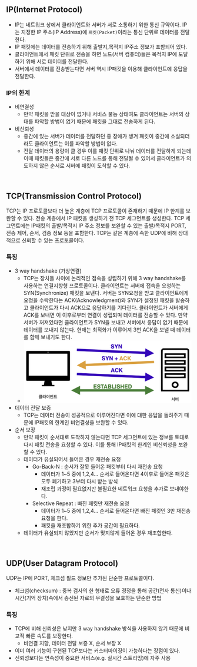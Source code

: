 ## IP(Internet Protocol)
- IP는 네트워크 상에서 클라이언트와 서버가 서로 소통하기 위한 통신 규약이다. IP는 지정한 IP 주소(IP Address)에 `패킷(Packet)`이라는 통신 단위로 데이터를 전달한다.
- IP 패킷에는 데이터를 전송하기 위해 출발지,목적지 IP주소 정보가 포함되어 있다. 
- 클라이언트에서 패킷 단위로 전송을 하면 노드(서버 컴퓨터)들은 목적지 IP에 도달하기 위해 서로 데이터를 전달한다.
- 서버에서 데이터를 전송받는다면 서버 역시 IP패킷을 이용해 클라이언트에 응답을 전달한다.
### IP의 한계
- 비연결성
  - 만약 패킷을 받을 대상이 없거나 서비스 불능 상태여도 클라이언트는 서버의 상태를 파악할 방법이 없기 때문에 패킷을 그대로 전송하게 된다.
- 비신뢰성
  - 중간에 있는 서버가 데이터를 전달하던 중 장애가 생겨 패킷이 중간에 소실되더라도 클라이언트는 이를 파악할 방법이 없다.
  - 전달 데이터의 용량이 클 경우 이를 패킷 단위로 나눠 데이터를 전달하게 되는데 이때 패킷들은 중간에 서로 다른 노드를 통해 전달될 수 있어서 클라이언트가 의도하지 않은 순서로 서버에 패킷이 도착할 수 있다.

<br/>

## TCP(Transmission Control Protocol)
TCP는 IP 프로토콜보다 더 높은 계층에 TCP 프로토콜이 존재하기 때문에 IP 한계를 보완할 수 있다. 전송 계층에서 IP 패킷을 생성하기 전 TCP 세그먼트를 생성한다. TCP 세그먼트에는 IP패킷의 출발/목적지 IP 주소 정보를 보완할 수 있는 출발/목적지 PORT, 전송 제어, 순서, 검증 정보 등을 포함한다. TCP는 같은 계층에 속한 UDP에 비해 상대적으로 신뢰할 수 있는 프로토콜이다.

### 특징
- 3 way handshake (가상연결)
  - TCP는 장치들 사이에 논리적인 접속을 성립하기 위해 3 way handshake를 사용하는 연결지향형 프로토콜이다. 클라이언트는 서버에 접속을 요청하는 SYN(Synchronize) 패킷을 보낸다. 서버는 SYN요청을 받고 클라이언트에게 요청을 수락한다는 ACK(Acknowledgment)와 SYN가 설정된 패킷을 발송하고 클라이언트가 다시 ACK으로 응답하기를 기다린다. 클라이언트가 서버에게 ACK를 보내면 이 이후로부터 연결이 성립되며 데이터를 전송할 수 있다. 만약 서버가 꺼져있다면 클라이언트가 SYN을 보내고 서버에서 응답이 없기 때문에 데이터를 보내지 않는다. 현재는 최적화가 이루어져 3번 ACK을 보낼 때 데이터를 함께 보내기도 한다.
  - ![TCP](./../../assets/tcp.png)
- 데이터 전달 보증
  - TCP는 데이터 전송이 성공적으로 이루어진다면 이에 대한 응답을 돌려주기 때문에 IP패킷의 한계인 비연결성을 보완할 수 있다.
- 순서 보장
  - 만약 패킷이 순서대로 도착하지 않는다면 TCP 세그먼트에 있는 정보를 토대로 다시 패킷 전송을 요청할 수 있다. 이를 통해 IP패킷의 한계인 비신뢰성을 보완할 수 있다.
  - 데이터가 유실되어서 들어온 경우 재전송 요청
    - Go-Back-N : 순서가 잘못 들어온 패킷부터 다시 재전송 요청
      - 데이터가 1~5 중에 1,2,4... 순서로 들어온다면 4이후로 들어온 패킷은 모두 폐기하고 3부터 다시 받는 방식
      - 재조립 과정이 필요없지만 불필요한 네트워크 요청을 추가로 보내야한다.
    - Selective Repeat : 빠진 패킷만 재전송 요청
      - 데이터가 1~5 중에 1,2,4... 순서로 들어온다면 빠진 패킷인 3만 재전송 요청을 한다.
      - 패킷을 재조합하기 위한 추가 공간이 필요하다.
  - 데이터가 유실되지 않았지만 순서가 맞지않게 들어온 경우 재조합한다.

<br/>

## UDP(User Datagram Protocol)
UDP는 IP에 PORT, 체크섬 필드 정보만 추가된 단순한 프로토콜이다.
- 체크섬(checksum) : 중복 검사의 한 형태로 오류 정정을 통해 공간(전자 통신)이나 시간(기억 장치)속에서 송신된 자료의 무결성을 보호하는 단순한 방법
### 특징
- TCP에 비해 신뢰성은 낮지만 3 way handshake 방식을 사용하지 않기 때문에 비교적 빠른 속도를 보장한다.
  - 비연결 지향, 데이터 전달 보증 X, 순서 보장 X
- 이미 여러 기능이 구현된 TCP보다는 커스터마이징이 가능하다는 장점이 있다.
- 신뢰성보다는 연속성이 중요한 서비스(e.g. 실시간 스트리밍)에 자주 사용

